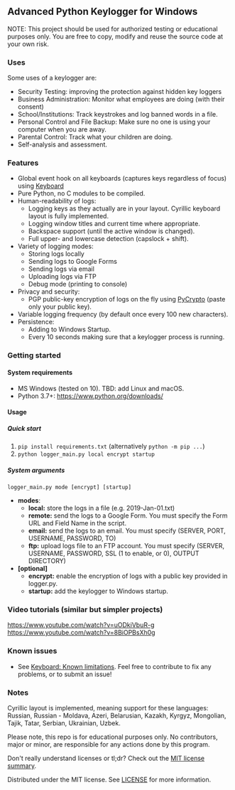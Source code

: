 ## Advanced Python Keylogger for Windows

NOTE: This project should be used for authorized testing or educational purposes only. 
You are free to copy, modify and reuse the source code at your own risk. 

### Uses

Some uses of a keylogger are:
- Security Testing: improving the protection against hidden key loggers
- Business Administration: Monitor what employees are doing (with their consent)
- School/Institutions: Track keystrokes and log banned words in a file.
- Personal Control and File Backup: Make sure no one is using your computer when you are away.
- Parental Control: Track what your children are doing.
- Self-analysis and assessment.

### Features
- Global event hook on all keyboards (captures keys regardless of focus) using [Keyboard](https://github.com/boppreh/keyboard)
- Pure Python, no C modules to be compiled.
- Human-readability of logs:
  - Logging keys as they actually are in your layout. Cyrillic keyboard layout is fully implemented. 
  - Logging window titles and current time where appropriate.
  - Backspace support (until the active window is changed).
  - Full upper- and lowercase detection (capslock + shift).
- Variety of logging modes:
  - Storing logs locally
  - Sending logs to Google Forms
  - Sending logs via email
  - Uploading logs via FTP
  - Debug mode (printing to console)
- Privacy and security: 
  - PGP public-key encryption of logs on the fly using [PyCrypto](https://www.dlitz.net/software/pycrypto/) (paste only your public key).
- Variable logging frequency (by default once every 100 new characters).
- Persistence:
  - Adding to Windows Startup.
  - Every 10 seconds making sure that a keylogger process is running.

### Getting started

#### System requirements
- MS Windows (tested on 10). TBD: add Linux and macOS.
- Python 3.7+: https://www.python.org/downloads/

#### Usage

##### **Quick start**
1. `pip install requirements.txt` (alternatively `python -m pip ...`)
1. `python logger_main.py local encrypt startup`

##### System arguments
`logger_main.py mode [encrypt] [startup]`
- **modes**:
  - **local:** store the logs in a file (e.g. 2019-Jan-01.txt)
  - **remote:** send the logs to a Google Form. You must specify the Form URL and Field Name in the script.
  - **email:** send the logs to an email. You must specify (SERVER, PORT, USERNAME, PASSWORD, TO)
  - **ftp:** upload logs file to an FTP account. You must specify (SERVER, USERNAME, PASSWORD, SSL (1 to enable, or 0), OUTPUT DIRECTORY)
- **[optional]**
  - **encrypt:** enable the encryption of logs with a public key provided in logger.py.
  - **startup:** add the keylogger to Windows startup.

### Video tutorials (similar but simpler projects)
https://www.youtube.com/watch?v=uODkiVbuR-g
https://www.youtube.com/watch?v=8BiOPBsXh0g

### Known issues
- See [Keyboard: Known limitations](https://github.com/boppreh/keyboard#known-limitations). 
Feel free to contribute to fix any problems, or to submit an issue!


### Notes
Cyrillic layout is implemented, meaning support for these languages: Russian, Russian - Moldava, Azeri, Belarusian, Kazakh, Kyrgyz, Mongolian, Tajik, Tatar, Serbian, Ukrainian, Uzbek. 

Please note, this repo is for educational purposes only. No contributors, major or minor, are responsible for any actions done by this program.

Don't really understand licenses or tl;dr? Check out the [MIT license summary](https://tldrlegal.com/license/mit-license).

Distributed under the MIT license. See [LICENSE](https://github.com/secureyourself7/python-keylogger/blob/master/LICENSE) for more information.
